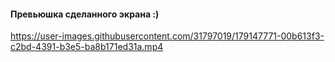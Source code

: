 #### Превьюшка сделанного экрана :)

https://user-images.githubusercontent.com/31797019/179147771-00b613f3-c2bd-4391-b3e5-ba8b171ed31a.mp4

